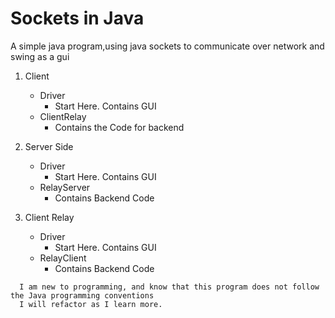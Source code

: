 # Sockets in Java
A simple java program,using java sockets to communicate over network and swing as a gui    



1. Client
	 * Driver
	     * Start Here. Contains GUI
	 * ClientRelay
	    *  Contains the Code for backend    
2. Server Side
   * Driver
       * Start Here. Contains GUI
   * RelayServer
       * Contains Backend Code
       
3. Client Relay
    * Driver
      * Start Here. Contains GUI
    * RelayClient
      * Contains Backend Code


```
  I am new to programming, and know that this program does not follow the Java programming conventions
  I will refactor as I learn more.
```
